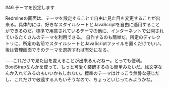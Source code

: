 #46 テーマを設定します




Redmineの画面は、テーマを設定することで自由に見た目を変更することが出来る。具体的には、好きなスタイルシートとJavaScriptを自由に適用することができるのだ。標準で用意されているテーマの他に、インターネットで公開されているたくさんのテーマを利用できる。
自作するのも簡単だ。所定のディレクトリに、所定の名前でスタイルシートとJavaScriptファイルを置くだけでいい。後は管理画面でそのテーマを選択すれば有効になる。

……これだけで見た目を変えることが出来るんだねー。とっても便利。BootStrapなんかを使って、もっと可愛く装飾するのも簡単みたいだ。絵文字なんか入れてみるのもいいかもしれない。標準のテーマはけっこう無骨な感じだし、これだけで敬遠する人もいそうなので、ちょっといじってみようかな。